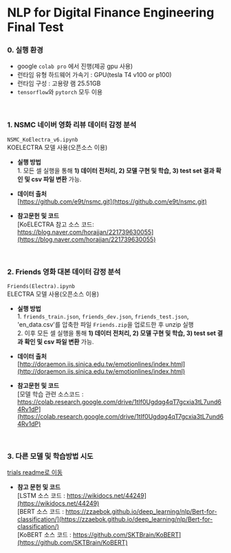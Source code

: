 # NLP for Digital Finance Engineering Final Test

### 0. 실행 환경
- google `colab pro` 에서 진행(제공 gpu 사용)
- 런타임 유형 하드웨어 가속기 : GPU(tesla T4 v100 or p100)
- 런타임 구성 : 고용량 램 25.51GB
- `tensorflow`와 `pytorch` 모두 이용


<br>

### 1. NSMC 네이버 영화 리뷰 데이터 감정 분석

`NSMC_KoElectra_v6.ipynb`  
KOELECTRA 모델 사용(오픈소스 이용)

- <b>실행 방법</b>  
<t>1.  모든 셀 실행을 통해 <b>1) 데이터 전처리, 2) 모델 구현 및 학습, 3) test set 결과 확인 및 csv 파일 변환</b> 가능.


- <b>데이터 출처</b>  
<t>[https://github.com/e9t/nsmc.git](https://github.com/e9t/nsmc.git)


- <b>참고문헌 및 코드</b>    
<t>[KoELECTRA 참고 소스 코드: https://blog.naver.com/horajjan/221739630055](https://blog.naver.com/horajjan/221739630055)

<br>


### 2. Friends 영화 대본 데이터 감정 분석

`Friends(Electra).ipynb`  
ELECTRA 모델 사용(오픈소스 이용)

- <b>실행 방법</b>  
<t>1.  `friends_train.json`, `friends_dev.json`, `friends_test.json`, 'en_data.csv'를 압축한 파일 `Friends.zip`을 업로드한 후 unzip 실행  
<t>2.  이후 모든 셀 실행을 통해 <b>1) 데이터 전처리, 2) 모델 구현 및 학습, 3) test set 결과 확인 및 csv 파일 변환</b> 가능.


- <b>데이터 출처</b>  
<t>[http://doraemon.iis.sinica.edu.tw/emotionlines/index.html](http://doraemon.iis.sinica.edu.tw/emotionlines/index.html)


- <b>참고문헌 및 코드</b>  
<t>[모델 학습 관련 소스코드 : https://colab.research.google.com/drive/1tIf0Ugdqg4qT7gcxia3tL7und64Rv1dP](https://colab.research.google.com/drive/1tIf0Ugdqg4qT7gcxia3tL7und64Rv1dP)


<br>

### 3. 다른 모델 및 학습방법 시도  

[trials readme로 이동](https://github.com/jiwonny/nlp_emotion_classification/tree/master/trials)  

- <b>참고 문헌 및 코드</b>  
<t>[LSTM 소스 코드 :  https://wikidocs.net/44249](https://wikidocs.net/44249)  
<t>[BERT 소스 코드 :  https://zzaebok.github.io/deep_learning/nlp/Bert-for-classification/](https://zzaebok.github.io/deep_learning/nlp/Bert-for-classification/)  
<t>[KoBERT 소스 코드 : https://github.com/SKTBrain/KoBERT](https://github.com/SKTBrain/KoBERT)  


